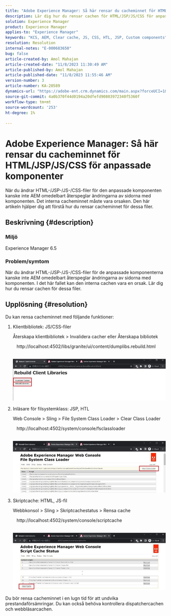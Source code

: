 ```yaml
---
title: "Adobe Experience Manager: Så här rensar du cacheminnet för HTML/JSP/JS/CSS för anpassade komponenter"
description: Lär dig hur du rensar cachen för HTML/JSP/JS/CSS för anpassade komponenter i Adobe Experience Manager.
solution: Experience Manager
product: Experience Manager
applies-to: "Experience Manager"
keywords: "KCS, AEM, Clear cache, JS, CSS, HTL, JSP, Custom components"
resolution: Resolution
internal-notes: "E-000683650"
bug: false
article-created-by: Amol Mahajan
article-created-date: "11/8/2023 11:30:49 AM"
article-published-by: Amol Mahajan
article-published-date: "11/8/2023 11:55:46 AM"
version-number: 3
article-number: KA-20589
dynamics-url: "https://adobe-ent.crm.dynamics.com/main.aspx?forceUCI=1&pagetype=entityrecord&etn=knowledgearticle&id=71ba7040-2a7e-ee11-8179-6045bd006b3d"
source-git-commit: 4a0b370f44d0194a20dfefd90803972340f5360f
workflow-type: tm+mt
source-wordcount: '253'
ht-degree: 1%

---
```


# Adobe Experience Manager: Så här rensar du cacheminnet för HTML/JSP/JS/CSS för anpassade komponenter


När du ändrar HTML-/JSP-/JS-/CSS-filer för den anpassade komponenten kanske inte AEM omedelbart återspeglar ändringarna av sidorna med komponenten. Det interna cacheminnet måste vara orsaken. Den här artikeln hjälper dig att förstå hur du rensar cacheminnet för dessa filer.

## Beskrivning {#description}


### <b>Miljö</b>

Experience Manager 6.5



### Problem/symtom

När du ändrar HTML-/JSP-/JS-/CSS-filer för de anpassade komponenterna kanske inte AEM omedelbart återspeglar ändringarna av sidorna med komponenten. I det här fallet kan den interna cachen vara en orsak.
Lär dig hur du rensar cachen för dessa filer.


## Upplösning {#resolution}


Du kan rensa cacheminnet med följande funktioner:



1. Klientbibliotek: JS/CSS-filer

   Återskapa klientbibliotek > Invalidera cacher eller Återskapa bibliotek

      http://localhost:4502/libs/granite/ui/content/dumplibs.rebuild.html 

        ![](assets/ed2f2e85-af35-ed11-9db1-0022480869de.png)
2. Inläsare för filsystemklass: JSP, HTL

   Web Console > Sling > File System Class Loader > Clear Class Loader

      http://localhost:4502/system/console/fsclassloader

        ![](assets/2438888b-af35-ed11-9db1-0022480869de.png)
3. Skriptcache: HTML, JS-fil

   Webbkonsol > Sling > Skriptcachestatus > Rensa cache

      http://localhost:4502/system/console/scriptcache

        ![](assets/c97ddd91-af35-ed11-9db1-0022480869de.png)


Du bör rensa cacheminnet i en lugn tid för att undvika prestandaförsämringar.
Du kan också behöva kontrollera dispatchercachen och webbläsarcachen.
